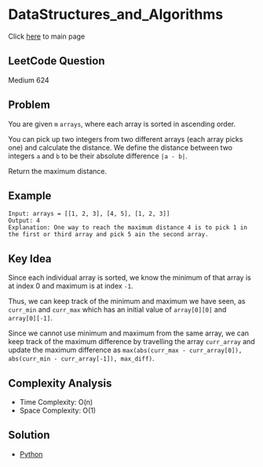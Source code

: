# DataStructures_and_Algorithms
Click [here](../../README.md) to main page

## LeetCode Question
Medium 624

## Problem
You are given `m` `arrays`, where each array is sorted in ascending order.

You can pick up two integers from two different arrays (each array picks one) and calculate the distance. We define the distance between two integers `a` and `b` to be their absolute difference `|a - b|`.

Return the maximum distance.

## Example
```
Input: arrays = [[1, 2, 3], [4, 5], [1, 2, 3]]
Output: 4
Explanation: One way to reach the maximum distance 4 is to pick 1 in the first or third array and pick 5 ain the second array.
```

## Key Idea
Since each individual array is sorted, we know the minimum of that array is at index 0 and maximum is at index `-1`.

Thus, we can keep track of the minimum and maximum we have seen, as `curr_min` and `curr_max` which has an initial value of `array[0][0]` and `array[0][-1]`.

Since we cannot use minimum and maximum from the same array, we can keep track of the maximum difference by travelling the array `curr_array` and update the maximum difference as `max(abs(curr_max - curr_array[0]), abs(curr_min - curr_array[-1]), max_diff)`.

## Complexity Analysis
- Time Complexity: O(n)
- Space Complexity: O(1)

## Solution
- [Python](./solution.py)